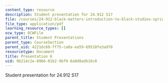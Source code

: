 ```yaml
---
content_type: resource
description: Student presentation for 24.912 S17
file: /courses/24-912-black-matters-introduction-to-black-studies-spring-2017/9b214c2e896601b29bf96a8d8adb16c8_MIT24_912S17_presentation_6.pdf
file_type: application/pdf
learning_resource_types: []
ocw_type: OCWFile
parent_title: Student Presentations
parent_type: CourseSection
parent_uid: 4221dc69-ff75-ca0a-ea59-69510fe3a970
resourcetype: Document
title: Presentation 6
uid: 9b214c2e-8966-01b2-9bf9-6a8d8adb16c8
---
```

Student presentation for 24.912 S17


